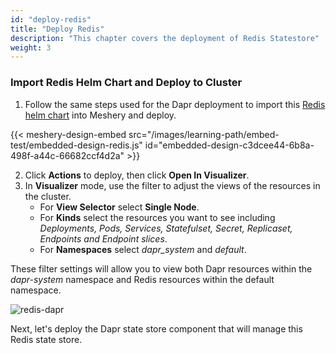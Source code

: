 ```yaml
---
id: "deploy-redis"
title: "Deploy Redis"
description: "This chapter covers the deployment of Redis Statestore"
weight: 3
---
```


### Import Redis Helm Chart and Deploy to Cluster

1. Follow the same steps used for the Dapr deployment to import this [Redis helm chart](https://charts.bitnami.com/bitnami/redis-19.6.2.tgz) into Meshery and deploy.

{{< meshery-design-embed src="/images/learning-path/embed-test/embedded-design-redis.js" id="embedded-design-c3dcee44-6b8a-498f-a44c-66682ccf4d2a" >}}

2. Click **Actions** to deploy, then click **Open In Visualizer**.
3. In **Visualizer** mode, use the filter to adjust the views of the resources in the cluster.
   - For **View Selector** select **Single Node**.
   - For **Kinds** select the resources you want to see including _Deployments, Pods, Services, Statefulset, Secret, Replicaset, Endpoints and Endpoint slices_.
   - For **Namespaces** select _dapr_system_ and _default_.

These filter settings will allow you to view both Dapr resources within the _dapr-system_ namespace and Redis resources within the default namespace.

![redis-dapr](redis-dapr.png)

Next, let's deploy the Dapr state store component that will manage this Redis state store.
